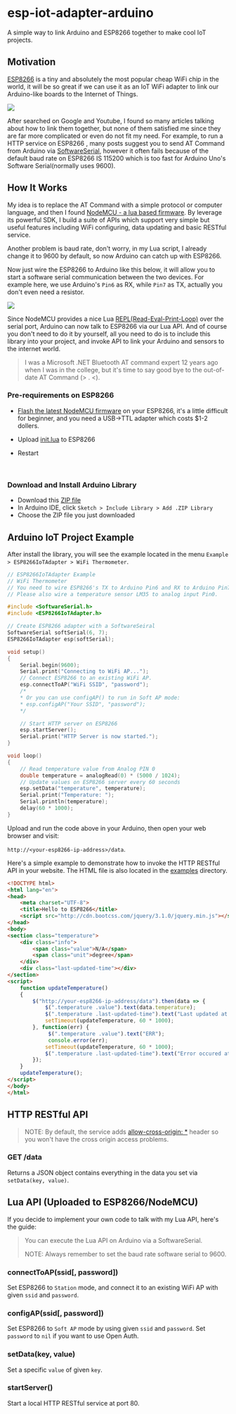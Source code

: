 # esp-iot-adapter-arduino
A simple way to link Arduino and ESP8266 together to make cool IoT projects.



## Motivation

[ESP8266](https://espressif.com/en/products/hardware/esp8266ex/overview) is a tiny and absolutely the most popular cheap WiFi chip in the world, it will be so great if we can use it as an IoT WiFi adapter to link our Arduino-like boards to the Internet of Things.

![](https://evomedia.evothings.com/2015/07/esp8266.jpg)

After searched on Google and Youtube, I found so many articles talking about how to link them together, but none of them satisfied me since they are far more complicated or even do not fit my need. For example, to run a HTTP service on ESP8266 , many posts suggest you to send AT Command from Arduino via [SoftwareSerial](https://www.arduino.cc/en/Reference/SoftwareSerial), however it often fails because of the default baud rate on ESP8266 IS 115200 which is too fast for Arduino Uno's Software Serial(normally uses 9600).



## How It Works

My idea is to replace the AT Command with a simple protocol or computer language, and then I found [NodeMCU - a lua based firmware](https://nodemcu.readthedocs.io/en/master/). By leverage its powerful SDK, I build a suite of APIs which support very simple but useful features including WiFi configuring,  data updating and basic RESTful service.

Another problem is baud rate, don't worry, in my Lua script, I already change it to 9600 by default, so now Arduino can catch up with ESP8266.

Now just wire the ESP8266 to Arduino like this below, it will allow you to start a software serial communication between the two devices. For example here, we use Arduino's `Pin6` as RX, while `Pin7` as TX, actually you don't even need a resistor.





![](http://1.bp.blogspot.com/-7xvaGr9qh6k/VTAjlqCqorI/AAAAAAAAO5A/znApDt0tW_w/s1600/ESP8266_arduino_basic_bb.png)

Since NodeMCU provides a nice Lua [REPL(Read-Eval-Print-Loop)](https://en.wikipedia.org/wiki/Read%E2%80%93eval%E2%80%93print_loop) over the serial port, Arduino can now talk to ESP8266 via our Lua API. And of course you don't need to do it by yourself, all you need to do is to include this library into your project, and invoke API to link your Arduino and sensors to the internet world.

> I was a Microsoft .NET Bluetooth AT command expert 12 years ago when I was in the college, but it's time to say good bye to the out-of-date AT Command (> . <).



### Pre-requirements on ESP8266

- [Flash the latest NodeMCU firmware](https://nodemcu.readthedocs.io/en/master/en/flash/) on your ESP8266, it's a little difficult for beginner, and you need a USB->TTL adapter which costs $1-2 dollers.

- Upload [init.lua](nodemcu-lua-src/init.lua) to ESP8266

- Restart

  ​

### Download and Install Arduino Library

* Download this [ZIP file](https://codeload.github.com/MagicCube/esp-iot-adapter-arduino/zip/master)
* In Arduino IDE, click `Sketch > Include Library > Add .ZIP Library`
* Choose the ZIP file you just downloaded



## Arduino IoT Project Example

After install the library, you will see the example located in the menu `Example > ESP8266IoTAdapter > WiFi Thermometer`.

```c++
// ESP8266IoTAdapter Example
// WiFi Thermometer
// You need to wire ESP8266's TX to Arduino Pin6 and RX to Arduino Pin7
// Please also wire a temperature sensor LM35 to analog input Pin0.

#include <SoftwareSerial.h>
#include <ESP8266IoTAdapter.h>

// Create ESP8266 adapter with a SoftwareSeiral
SoftwareSerial softSerial(6, 7);
ESP8266IoTAdapter esp(softSerial);

void setup()
{
    Serial.begin(9600);
    Serial.print("Connecting to WiFi AP...");
    // Connect ESP8266 to an existing WiFi AP.
	esp.connectToAP("WiFi SSID", "password");
    /*
    * Or you can use configAP() to run in Soft AP mode:
    * esp.configAP("Your SSID", "password");
    */

    // Start HTTP server on ESP8266
    esp.startServer();
    Serial.print("HTTP Server is now started.");
}

void loop()
{
    // Read temperature value from Analog PIN 0
  	double temperature = analogRead(0) * (5000 / 1024);
    // Update values on ESP8266 server every 60 seconds
    esp.setData("temperature", temperature);
    Serial.print("Temperature: ");
    Serial.println(temperature);
    delay(60 * 1000);
}
```

Upload and run the code above in your Arduino, then open your web browser and visit:

`http://<your-esp8266-ip-address>/data`.

Here's a simple example to demonstrate how to invoke the HTTP RESTful API in your website.
The HTML file is also located in the [examples](examples/WiFiThermometer/example.html) directory.

```html
<!DOCTYPE html>
<html lang="en">
<head>
    <meta charset="UTF-8">
    <title>Hello to ESP8266</title>
    <script src="http://cdn.bootcss.com/jquery/3.1.0/jquery.min.js"></script>
</head>
<body>
<section class="temperature">
    <div class="info">
		<span class="value">N/A</span>
		<span class="unit">degree</span>       
    </div>
    <div class="last-updated-time"></div>
</section>
<script>
  	function updateTemperature()
	{
        $("http://your-esp8266-ip-address/data").then(data => {
			$(".temperature .value").text(data.temperature);
			$(".temperature .last-updated-time").text("Last updated at " + new Date());
			setTimeout(updateTemperature, 60 * 1000);
        }, function(err) {
             $(".temperature .value").text("ERR");
             console.error(err);
			setTimeout(updateTemperature, 60 * 1000);
			$(".temperature .last-updated-time").text("Error occured at " + new Date());
        });
	}
    updateTemperature();
</script>
</body>
</html>
```





## HTTP RESTful API

> NOTE: By default, the service adds [allow-cross-origin: *](https://developer.mozilla.org/en-US/docs/Web/HTTP/Access_control_CORS) header so you won't have the cross origin access problems.

### GET /data

Returns a JSON object contains everything in the data you set via `setData(key, value)`.



## Lua API (Uploaded to ESP8266/NodeMCU)

If you decide to implement your own code to talk with my Lua API, here's the guide:

>  You can execute the Lua API on Arduino via a SoftwareSerial.
>
>  NOTE: Always remember to set the baud rate software serial to 9600.

### connectToAP(ssid[, password])

Set ESP8266 to `Station` mode, and connect it to an existing WiFi AP with given `ssid` and `password`.

### configAP(ssid[, password])
Set ESP8266 to `Soft AP` mode by using given `ssid` and `password`. Set `password` to `nil` if you want to use Open Auth.

### setData(key, value)

Set a specific `value` of given `key`.

### startServer()

Start a local HTTP RESTful service at port 80.
